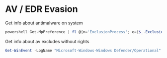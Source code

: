 # AV / EDR Evasion

Get info about antimalware on system

```powershell
powershell Get-MpPreference | fl @{n='ExclusionProcess'; e={$_.ExclusionProcess|Out-String}}, @{n='ExclusionPath'; e={$_.ExclusionPath|Out-String}}, @{n='ExclusionExtension'; e={$_.ExclusionExtension|Out-String}}, @{n='ExclusionIpAddress'; e={$_.ExclusionIpAddress|Out-String}}, DisableRealtimeMonitoring, DisableBehaviorMonitoring, DisableEmailScanning, DisableIOAVProtection, DisableScriptScanning
```

Get info about av excludes without rights

```powershell
Get-WinEvent -LogName "Microsoft-Windows-Windows Defender/Operational" -FilterXPath "*[System[(EventID=5007)]]" | Where-Object { $_.Message -like  "*exclusions\Path*" } | Select-Object  Message | FL
```
